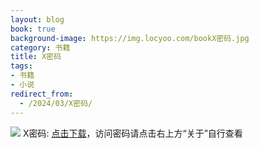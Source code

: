 ```yaml
---
layout: blog
book: true
background-image: https://img.locyoo.com/bookX密码.jpg
category: 书籍
title: X密码
tags:
- 书籍
- 小说
redirect_from:
  - /2024/03/X密码/
---
```

![](https://img.locyoo.com/bookX密码.jpg)
X密码: <a name = "ref1" href="https://url18.ctfile.com/f/50983618-1055287555-f17c17?p=3619">点击下载</a>，访问密码请点击右上方“关于”自行查看